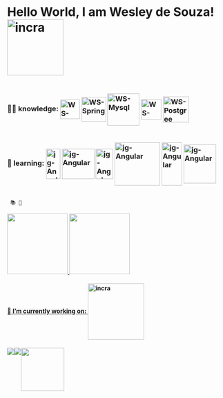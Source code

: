   # Hello World, I am Wesley de Souza! <img alt="incra" align="center" width="130" src="https://www.photofunky.net/output/image/e/c/5/b/ec5bdb/photofunky.gif">
   
  <div style="display:flex">
  <h3>👨‍💻 knowledge:
    
  <img alt="WS-JAVA" align="center" width="45" src="https://cdn.jsdelivr.net/gh/devicons/devicon/icons/java/java-original-wordmark.svg" >
   <img alt="WS-Spring" align="center" width="57" src="https://cdn.jsdelivr.net/gh/devicons/devicon/icons/spring/spring-original-wordmark.svg">
     <img alt="WS-Mysql" align="center" width="74" src="https://cdn.jsdelivr.net/gh/devicons/devicon/icons/mysql/mysql-original-wordmark.svg">
     <img alt="WS-Postgree" align="center" width="47" src="https://cdn.jsdelivr.net/gh/devicons/devicon/icons/postgresql/postgresql-plain-wordmark.svg">
     <img alt="WS-Postgree" align="center" width="60" src="https://cdn.jsdelivr.net/gh/devicons/devicon/icons/microsoftsqlserver/microsoftsqlserver-plain-wordmark.svg" />
    
  <br>
  </h3>
  </div>
  <div style="display:flex">  
  <h3>📖 learning:
  <img alt="jg-Angular" align="center" height="70" width="33" src="https://cdn.jsdelivr.net/gh/devicons/devicon/icons/javascript/javascript-original.svg">
    <img alt="jg-Angular" align="center" height="70" width="75" src="https://cdn.jsdelivr.net/gh/devicons/devicon/icons/angularjs/angularjs-plain-wordmark.svg">
   <img alt="jg-Angular" align="center" height="70" width="40" src="https://cdn.jsdelivr.net/gh/devicons/devicon/icons/react/react-original-wordmark.svg" />
    <img alt="jg-Angular" align="center" height="100" width="105" src="https://cdn.jsdelivr.net/gh/devicons/devicon/icons/kotlin/kotlin-original-wordmark.svg" />
    <img alt="jg-Angular" align="center" height="100" width="47" src="https://cdn.jsdelivr.net/gh/devicons/devicon/icons/android/android-original-wordmark.svg" />
    <img alt="jg-Angular" align="center" height="90" width="75" src="https://cdn.jsdelivr.net/gh/devicons/devicon/icons/yarn/yarn-original-wordmark.svg" />

  <h3>
   </div>
    
     📚 💼 
  <div>
  <a href="https://github.com/wesley180320">
  <img height="140em" src="https://github-readme-stats.vercel.app/api?username=wesley180320&show_icons=true&theme=white&include_all_commits=true&count_private=true"/>
  <img height="140em" src="https://github-readme-stats.vercel.app/api/top-langs/?username=wesley180320&layout=compact&langs_count=7&theme=white"/>  
  </div>    
   
  <div style="display:flex">
  <h4>🏢 I’m currently working on:
  <img alt="incra" align="center" width="130" src="https://brandeps.com/logo-download/I/INCRA-logo-vector-01.svg">
  </h4>
  </div>
    
<div style="display:flex"> 
  <a href="https://www.instagram.com/wesleyds.souza/" target="_blank"><img src="https://img.shields.io/badge/-Instagram-%23E4405F?style=for-the-badge&logo=instagram&logoColor=white"         target="_blank"></a>
  <a href = "mailto:estevaoowesley@gmail.com"><img src="https://img.shields.io/badge/Gmail-D14836?style=for-the-badge&logo=gmail&logoColor=white" target="_blank"></a>
  <a href="https://www.linkedin.com/in/wesley-de-souza-4a0372157"><img src="https://img.shields.io/badge/LinkedIn-%230077B5.svg?&style=flat-square&logo=linkedin&logoColor=white" width="100" target="_blank"></a>  
</div>
